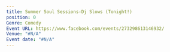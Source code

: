 ```yaml
---
title: Summer Soul Sessions-Dj Slows (Tonight!)
position: 0
Genre: Comedy
Event URL: https://www.facebook.com/events/273298613146932/
Venue: "#N/A"
Event date: "#N/A"
---
```


